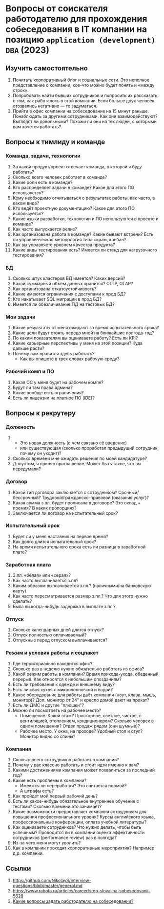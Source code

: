 # Вопросы от соискателя работодателю для прохождения собеседования в IT компании на позицию `application (development) DBA` (2023)

## Изучить самостоятельно 

1. Почитать корпоративный блог и социальные сети. 
   Это неполное представление о компании, кое-что можно будет понять и «между строк».
2. Попробовать найти бывших сотрудников и попросить их рассказать о том, как работалось в этой компании. 
   Если больше двух человек отозвались негативно — то задуматься.
3. Прийти в офис компании на собеседование на 15 минут раньше. Понаблюдать за другими сотрудниками. 
   Как они взаимодействуют? Выглядят ли довольными? Похожи ли они на тех людей, с которыми вам хочется работать?

## Вопросы к тимлиду и команде

### Команда, задачи, технологии
1. За какой продукт/проект отвечает команда, в которой я буду работать?
1. Сколько всего человек работает в команде?
1. Какие роли есть в команде?
1. Кто распределяет задачи в команде? Какое для этого ПО используется?
1. Кому необходимо отчитываться о результатах работы, как часто, в каком виде?
1. Кто ведёт проектную документацию? Какое для этого ПО используется?
1. Какие языки разработки, технологии и ПО используются в проекте и команде?
1. Как часто выпускается релиз?
1. Как организована работа в команде? Какие бывают встречи? Есть ли управленческая методология типа скрам, канбан?
1. Как вы управляете уровнем качества продукта?
1. Какие виды тестирования есть? Имеется ли стенд для нагрузочного тестирования?
  
### БД
1. Сколько штук кластеров БД имеется? Каких версий?
1. Какой суммарный объём данных хранится? OLTP, OLAP?
1. Как организована отказоустойчивость?
1. Какие имеются ограничения с доступами к прод БД? 
1. Кто накатывает SQL миграции в прод БД?
1. Имеется ли обезличивание ПД на тестовых БД?

### Мои задачи
1. Какие результаты от меня ожидают за время испытательного срока?
1. Какие цели будут стоять передо мной на ближайшие полгода-год?
1. По каким показателям вы оцениваете работу? Есть ли KPI?
1. Какие карьерные перспективы у меня на этой позиции? Куда дальше расти?
1. Почему вам нравится здесь работать?
   * Как вы опишете в трех словах рабочую среду?

### Рабочий комп и ПО  
1. Какая ОС у меня будет на рабочем компе?
1. Будут ли там права админа?
1. Какие вообще есть ограничения?
1. Есть ли лицензии на платное ПО (IDE)?
 

## Вопросы к рекрутеру

### Должность

1. * Это новая должность (с чем связано её введение) 
   * или существующая (сколько проработал предыдущий сотрудник, почему он уходит)?
1. Сколько времени мне ожидать решения по моей кандидатуре? 
1. Допустим, я принял приглашение. Может быть такое, что вы передумали?

### Договор 
1. Какой тип договора заключается с сотрудником? 
   Срочный/бессрочный? Трудовой/гражданско-правовой (оказания услуг)?
1. Какая сумма з.пл. будет прописана в договоре? Это оклад + премия? В каких пропорциях?
1. Заключается ли договор на испытательный срок?

### Испытательный срок

1. Будет ли у меня наставник на первое время?
1. Как долго длится испытательный срок?
1. На время испытательного срока есть ли разница в заработной плате?


### Заработная плата

1. З.пл. «белая» или «серая»?
1. Как часто выплачивается з.пл?
1. Каким образом выплачивается з.пл.? (наличными/на банковскую карту)
1. Как часто пересматривается размер з.пл.? Что для этого нужно сделать?
1. Была ли когда-нибудь задержка в выплате з.пл.?

### Отпуск

1. Сколько календарных дней длится отпуск?
1. Отпуск полностью оплачиваемый?
1. Отпускные перед отпуском выплачиваются?

### Режим и условия работы и соцпакет

1. Где территориально находится офис?
1. Сколько раз в неделю нужно обязательно работать из офиса?
1. Какой режим работы в компании? Время прихода-ухода, обеденный перерыв. Как относятся к небольшим опозданиям?
1. Есть ли требования к одежде и внешнему виду?
1. Есть ли своя кухня c микроволновкой и водой?
1. Какое оборудование для работы даёт компания (ноут, клава, мышь, монитор)? Доп. монитор от 24" и кресло домой дают на прокат?
1. Есть ли ДМС и другие "плюшки"?
1. Можно ли посмотреть на рабочее место?
   * Помещение. Какой этаж? Просторное, светлое, чистое, с вентиляцией, отоплением, кондиционером? 
     Сколько человек в одном помещении? Отдел продаж рядом (они шумные)?
   * Рабочее место. У окна, на проходе? Удобный стол и стул? Монитор видно со спины?

### Компания

1. Сколько всего сотрудников работает в компании?
1. Почему у вас классно работать и стоит идти именно к вам?
1. Какими достижениями компания может похвалиться за последний год?
1. Какие есть проблемы в компании?
   * Имеются ли переработки? Это считается нормой?
   * А штрафы есть?
1. Как пройдет мой первый рабочий день?
1. Есть ли какое-нибудь обязательное внутреннее обучение с тестами? Сколько времени это занимает?
1. Какие возможности предоставляет компания сотрудникам для повышения профессионального уровня?
   Курсы английского языка, профессиональные конференции, оплата учебной литературы?
1. Как оцениваете сотрудников? Что нужно делать, чтобы быть успешным?
   Проводится ли в компании оценка эффективности сотрудников (performance review) раз в полгода?
1. Из-за чего меня могут уволить?
1. Как в компании проходят корпоративные мероприятия? Например д.р. компании.

## Ссылки
1. https://github.com/NikolayS/interview-questions/blob/master/general.md
1. https://www.rabota.ru/articles/career/stop-slova-na-sobesedovanii-5628
1. [Какие вопросы задать работодателю на собеседовании?](https://habr.com/ru/post/655631/)
